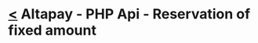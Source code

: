 [<](../index.md) Altapay - PHP Api - Reservation of fixed amount
================================================================
